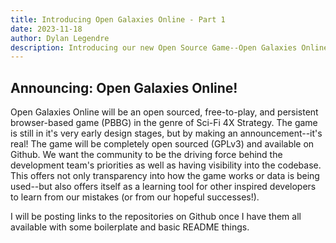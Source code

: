 ```yaml
---
title: Introducing Open Galaxies Online - Part 1
date: 2023-11-18
author: Dylan Legendre
description: Introducing our new Open Source Game--Open Galaxies Online!
---
```


## Announcing: Open Galaxies Online!

Open Galaxies Online will be an open sourced, free-to-play, and persistent browser-based game (PBBG) in the genre of Sci-Fi 4X Strategy. The game is still in it's
very early design stages, but by making an announcement--it's real! The game will be completely open sourced (GPLv3) and available on Github. We want the community to be the driving force behind the development team's priorities as well as having visibility into the codebase. This offers not only transparency into how the game works or data is being used--but also offers itself as a learning tool for other inspired developers to learn from our mistakes (or from our hopeful successes!).

I will be posting links to the repositories on Github once I have them all available with some boilerplate and basic README things.
